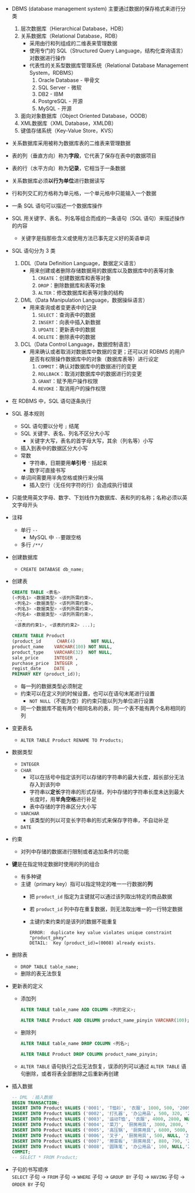 - DBMS (database management system) 主要通过数据的保存格式来进行分类
    1. 层次数据库（Hierarchical Database，HDB）
    2. 关系数据库（Relational Database，RDB）
        - 采用由行和列组成的二维表来管理数据
        - 使用专门的 SQL（Structured Query Language，结构化查询语言）对数据进行操作
        - 代表性的关系型数据库管理系统（Relational Database Management System，RDBMS）
            1. Oracle Database - 甲骨文
            2. SQL Server - 微软
            3. DB2 - IBM
            4. PostgreSQL - 开源
            5. MySQL - 开源
    3. 面向对象数据库（Object Oriented Database，OODB）
    4. XML数据库（XML Database，XMLDB）
    5. 键值存储系统（Key-Value Store，KVS）
- 关系数据库采用被称为数据库表的二维表来管理数据
- 表的列（垂直方向）称为**字段**，它代表了保存在表中的数据项目
- 表的行（水平方向）称为**记录**，它相当于一条数据
- 关系数据库必须**以行为单位**进行数据读写
- 行和列交汇的方格称为单元格，一个单元格中只能输入一个数据
- 一条 SQL 语句可以描述一个数据库操作
- SQL 用关键字、表名、列名等组合而成的一条语句（SQL 语句）来描述操作的内容
    - 关键字是指那些含义或使用方法已事先定义好的英语单词
- SQL 语句分为 3 类
    1. DDL（Data Definition Language，数据定义语言）
        - 用来创建或者删除存储数据用的数据库以及数据库中的表等对象
            1. `CREATE`：创建数据库和表等对象
            2. `DROP`：删除数据库和表等对象
            3. `ALTER`：修改数据库和表等对象的结构
    2. DML（Data Manipulation Language，数据操纵语言） 
        - 用来查询或者变更表中的记录
            1. `SELECT`：查询表中的数据
            2. `INSERT`：向表中插入新数据
            3. `UPDATE`：更新表中的数据
            4. `DELETE`：删除表中的数据
    3. DCL（Data Control Language，数据控制语言） 
        - 用来确认或者取消对数据库中数据的变更；还可以对 RDBMS 的用户是否有权限操作数据库中的对象（数据库表等）进行设定
            1. `COMMIT`：确认对数据库中的数据进行的变更
            2. `ROLLBACK`：取消对数据库中的数据进行的变更
            3. `GRANT`：赋予用户操作权限
            4. `REVOKE`：取消用户的操作权限
- 在 RDBMS 中，SQL 语句逐条执行
- SQL 基本规则
    - SQL 语句要以分号 `;` 结尾
    - SQL 关键字、表名、列名不区分大小写
        - 关键字大写，表名的首字母大写，其余（列名等）小写
    - 插入到表中的数据区分大小写
    - 常数
        - 字符串，日期要用**单引号** `'` 括起来
        - 数字可直接书写
    - 单词间需要用半角空格或换行来分隔
        - 插入空行（无任何字符的行）会造成执行错误
- 只能使用英文字母、数字、下划线作为数据库、表和列的名称；名称必须以英文字母开头
- 注释
    - 单行 `-- `
        - MySQL 中 `--`要跟空格
    - 多行 `/**/`




- 创建数据库
    - `CREATE DATABASE db_name;`
- 创建表

    ```sql
    CREATE TABLE <表名>
    (<列名1> <数据类型> <该列所需约束>，
     <列名2> <数据类型> <该列所需约束>，
     <列名3> <数据类型> <该列所需约束>，
     <列名4> <数据类型> <该列所需约束>，
     ...
     <该表的约束1>, <该表的约束2> ...);

    CREATE TABLE Product
    (product_id      CHAR(4)      NOT NULL,
    product_name    VARCHAR(100) NOT NULL,
    product_type    VARCHAR(32)  NOT NULL,
    sale_price      INTEGER ,
    purchase_price  INTEGER ,
    regist_date     DATE ,
    PRIMARY KEY (product_id));
    ```

    - 每一列的数据类型必须制定
    - 约束可以在定义列的时候设置，也可以在语句末尾进行设置
        - `NOT NULL`（不能为空）的约束只能以列为单位进行设置
    - 同一个数据库不能有两个相同名称的表，同一个表不能有两个名称相同的列
- 变更表名
    - `ALTER TABLE Product RENAME TO Products;`
- 数据类型
    - `INTEGER`
    - `CHAR`
        - 可以在括号中指定该列可以存储的字符串的最大长度，超长部分无法存入到该列中
        - 字符串以**定长**字符串的形式存储，列中存储的字符串长度未达到最大长度时，用**半角空格**进行补足
        - 表中存储的字符串区分大小写
    - `VARCHAR`
        - 该类型的列以可变长字符串的形式来保存字符串，不自动补足
    - `DATE`
- 约束
    - 对列中存储的数据进行限制或者追加条件的功能
- **键**是在指定特定数据时使用的列的组合
    - 有多种键
    - 主键（primary key）指可以指定特定的唯一一行数据的**列**
        - 把 `product_id` 指定为主键就可以通过该列取出特定的商品数据
        - 若 `product_id` 列中存在重复数据，则无法取出唯一的一行特定数据
        - 主键约束约束的是该列的数据不能重复

            ```
            ERROR:  duplicate key value violates unique constraint "product_pkey"
            DETAIL:  Key (product_id)=(0008) already exists.
            ```
            
- 删除表
    - `DROP TABLE table_name;`
    - 删除的表无法恢复
- 更新表的定义
    - 添加列

        ```sql
        ALTER TABLE table_name ADD COLUMN <列的定义>;

        ALTER TABLE Product ADD COLUMN product_name_pinyin VARCHAR(100);
        ```

    - 删除列

        ```sql
        ALTER TABLE table_name DROP COLUMN <列名>;

        ALTER TABLE Product DROP COLUMN product_name_pinyin;
        ```

    - `ALTER TABLE` 语句执行之后无法恢复，误添的列可以通过 `ALTER TABLE` 语句删除，或者将表全部删除之后重新再创建
- 插入数据

    ```sql
    -- DML ：插入数据
    BEGIN TRANSACTION;
    INSERT INTO Product VALUES ('0001', 'T恤衫', '衣服', 1000, 500, '2009-09-20');
    INSERT INTO Product VALUES ('0002', '打孔器', '办公用品', 500, 320, '2009-09-11');
    INSERT INTO Product VALUES ('0003', '运动T恤', '衣服', 4000, 2800, NULL);
    INSERT INTO Product VALUES ('0004', '菜刀', '厨房用具', 3000, 2800, '2009-09-20');
    INSERT INTO Product VALUES ('0005', '高压锅', '厨房用具', 6800, 5000, '2009-01-15');
    INSERT INTO Product VALUES ('0006', '叉子', '厨房用具', 500, NULL, '2009-09-20');
    INSERT INTO Product VALUES ('0007', '擦菜板', '厨房用具', 880, 790, '2008-04-28');
    INSERT INTO Product VALUES ('0008', '圆珠笔', '办公用品', 100, NULL,'2009-11-11');
    COMMIT;
    -- SELECT * FROM Product;
    ```

- 子句的书写顺序  
`SELECT` 子句 → `FROM` 子句 → `WHERE` 子句 → `GROUP BY` 子句 → `HAVING` 子句 → `ORDER BY` 子句